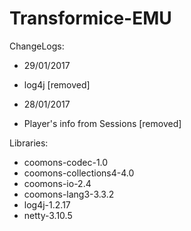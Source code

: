 # Transformice-EMU
ChangeLogs:
 - 29/01/2017
  - log4j [removed]
  
 - 28/01/2017
  - Player's info from Sessions [removed]
  
Libraries:
 - coomons-codec-1.0
 - coomons-collections4-4.0
 - coomons-io-2.4
 - coomons-lang3-3.3.2
 - log4j-1.2.17
 - netty-3.10.5
